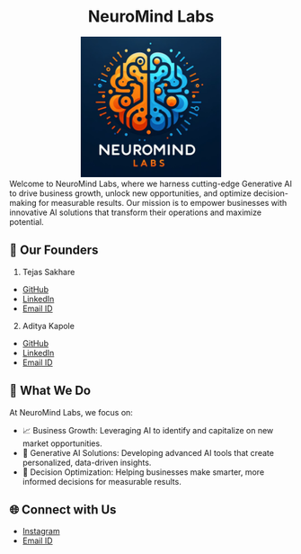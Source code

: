 <div align="center">
  <h1>  NeuroMind Labs </a></h1>
  <img src="2024-01-14 18.12.10.jpg" alt="App Logo Image" width="250">
</div>
Welcome to NeuroMind Labs, where we harness cutting-edge Generative AI to drive business growth, unlock new opportunities, and optimize decision-making for measurable results. Our mission is to empower businesses with innovative AI solutions that transform their operations and maximize potential.


## 👥 Our Founders
1. Tejas Sakhare
- [GitHub](https://github.com/Tejas911)
- [LinkedIn](https://www.linkedin.com/in/tejas-sakhare018/)
- [Email ID](tejas.sakhare018@gmail.com)
  
2. Aditya Kapole
- [GitHub](https://github.com/adityakapole) 
- [LinkedIn](https://www.linkedin.com/in/adityakapole)
- [Email ID](adityamkapole@gmail.com)


## 🚀 What We Do
At NeuroMind Labs, we focus on:

- 📈 Business Growth: Leveraging AI to identify and capitalize on new market opportunities.
- 🤖 Generative AI Solutions: Developing advanced AI tools that create personalized, data-driven insights.
- 🎯 Decision Optimization: Helping businesses make smarter, more informed decisions for measurable results.


## 🌐 Connect with Us
- [Instagram](https://www.instagram.com/neuromindlabs/)
- [Email ID](labsneuromind@gmail.com)
